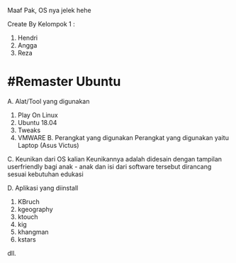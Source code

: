 Maaf Pak, OS nya jelek hehe

Create By Kelompok 1 :
1. Hendri
2. Angga
3. Reza

<h1>#Remaster Ubuntu</h1>

A. Alat/Tool yang digunakan
1.	Play On Linux
2.	Ubuntu 18.04
3.	Tweaks
4.	VMWARE
B.	Perangkat yang digunakan
Perangkat yang digunakan yaitu Laptop (Asus Victus)

C.	Keunikan dari OS kalian
Keunikannya adalah didesain dengan tampilan userfriendly bagi anak - anak dan isi dari software tersebut dirancang sesuai kebutuhan edukasi

D.	Aplikasi yang diinstall
1.	 KBruch
2.	kgeography
3.	ktouch
4.	kig
5.	khangman
6.	kstars

dll.
